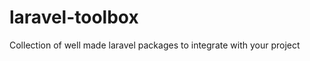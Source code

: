 laravel-toolbox
===============

Collection of well made laravel packages to integrate with your project
